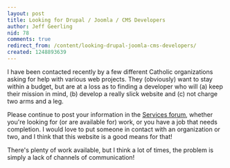 ```yaml
---
layout: post
title: Looking for Drupal / Joomla / CMS Developers
author: Jeff Geerling
nid: 78
comments: true
redirect_from: /content/looking-drupal-joomla-cms-developers/
created: 1248893639
---
```

<p>
	I have been contacted recently by a few different Catholic organizations asking for help with various web projects. They (obviously) want to stay within a budget, but are at a loss as to finding a developer who will (a) keep their mission in mind, (b) develop a really slick website and (c) not charge two arms and a leg.</p>
<p>
	Please continue to post your information in the <a href="/forums/services">Services forum</a>, whether you&#39;re looking for (or are available for) work, or you have a job that needs completion. I would love to put someone in contact with an organization or two, and I think that this website is a good means for that!</p>
<p>
	There&#39;s plenty of work available, but I think a lot of times, the problem is simply a lack of channels of communication!</p>
